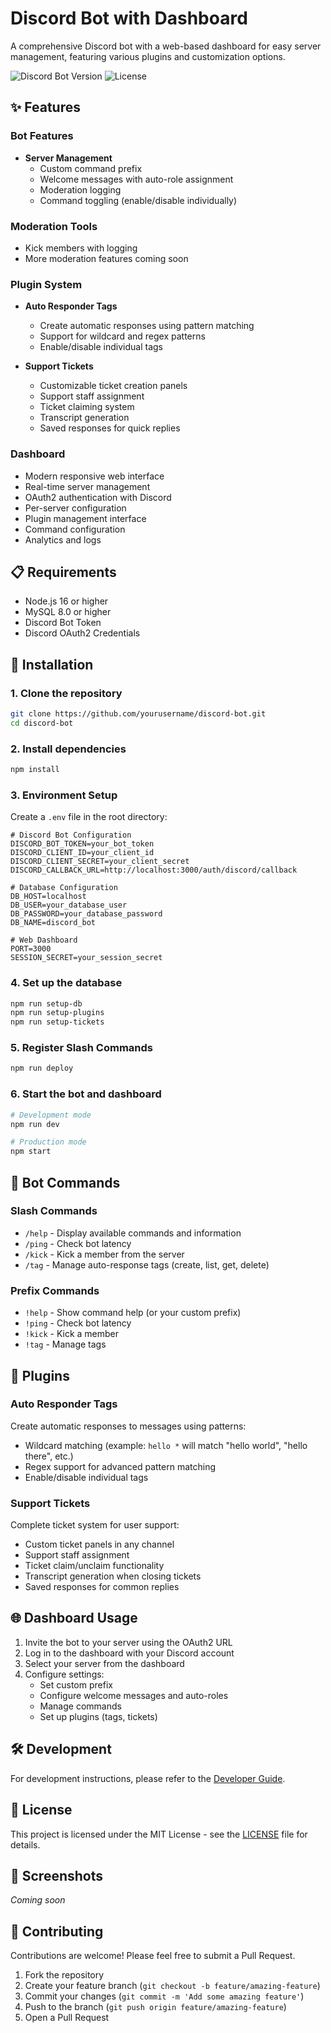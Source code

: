 # Discord Bot with Dashboard

A comprehensive Discord bot with a web-based dashboard for easy server management, featuring various plugins and customization options.

![Discord Bot Version](https://img.shields.io/badge/discord.js-v14.14.1-blue)
![License](https://img.shields.io/badge/license-MIT-green)

## ✨ Features

### Bot Features
- **Server Management**
  - Custom command prefix
  - Welcome messages with auto-role assignment
  - Moderation logging
  - Command toggling (enable/disable individually)

### Moderation Tools
- Kick members with logging
- More moderation features coming soon

### Plugin System
- **Auto Responder Tags**
  - Create automatic responses using pattern matching
  - Support for wildcard and regex patterns
  - Enable/disable individual tags

- **Support Tickets**
  - Customizable ticket creation panels
  - Support staff assignment
  - Ticket claiming system
  - Transcript generation
  - Saved responses for quick replies

### Dashboard
- Modern responsive web interface
- Real-time server management
- OAuth2 authentication with Discord
- Per-server configuration
- Plugin management interface
- Command configuration
- Analytics and logs

## 📋 Requirements
- Node.js 16 or higher
- MySQL 8.0 or higher
- Discord Bot Token
- Discord OAuth2 Credentials

## 🚀 Installation

### 1. Clone the repository
```bash
git clone https://github.com/yourusername/discord-bot.git
cd discord-bot
```

### 2. Install dependencies
```bash
npm install
```

### 3. Environment Setup
Create a `.env` file in the root directory:

```env
# Discord Bot Configuration
DISCORD_BOT_TOKEN=your_bot_token
DISCORD_CLIENT_ID=your_client_id
DISCORD_CLIENT_SECRET=your_client_secret
DISCORD_CALLBACK_URL=http://localhost:3000/auth/discord/callback

# Database Configuration
DB_HOST=localhost
DB_USER=your_database_user
DB_PASSWORD=your_database_password
DB_NAME=discord_bot

# Web Dashboard
PORT=3000
SESSION_SECRET=your_session_secret
```

### 4. Set up the database
```bash
npm run setup-db
npm run setup-plugins
npm run setup-tickets
```

### 5. Register Slash Commands
```bash
npm run deploy
```

### 6. Start the bot and dashboard
```bash
# Development mode
npm run dev

# Production mode
npm start
```

## 🔧 Bot Commands

### Slash Commands
- `/help` - Display available commands and information
- `/ping` - Check bot latency
- `/kick` - Kick a member from the server
- `/tag` - Manage auto-response tags (create, list, get, delete)

### Prefix Commands
- `!help` - Show command help (or your custom prefix)
- `!ping` - Check bot latency
- `!kick` - Kick a member
- `!tag` - Manage tags

## 🧩 Plugins

### Auto Responder Tags
Create automatic responses to messages using patterns:
- Wildcard matching (example: `hello *` will match "hello world", "hello there", etc.)
- Regex support for advanced pattern matching
- Enable/disable individual tags

### Support Tickets
Complete ticket system for user support:
- Custom ticket panels in any channel
- Support staff assignment
- Ticket claim/unclaim functionality
- Transcript generation when closing tickets
- Saved responses for common replies

## 🌐 Dashboard Usage

1. Invite the bot to your server using the OAuth2 URL
2. Log in to the dashboard with your Discord account
3. Select your server from the dashboard
4. Configure settings:
   - Set custom prefix
   - Configure welcome messages and auto-roles
   - Manage commands
   - Set up plugins (tags, tickets)

## 🛠️ Development

For development instructions, please refer to the [Developer Guide](DEVELOPERS.md).

## 📝 License

This project is licensed under the MIT License - see the [LICENSE](LICENSE) file for details.

## 📸 Screenshots

*Coming soon*

## 🤝 Contributing

Contributions are welcome! Please feel free to submit a Pull Request.

1. Fork the repository
2. Create your feature branch (`git checkout -b feature/amazing-feature`)
3. Commit your changes (`git commit -m 'Add some amazing feature'`)
4. Push to the branch (`git push origin feature/amazing-feature`)
5. Open a Pull Request